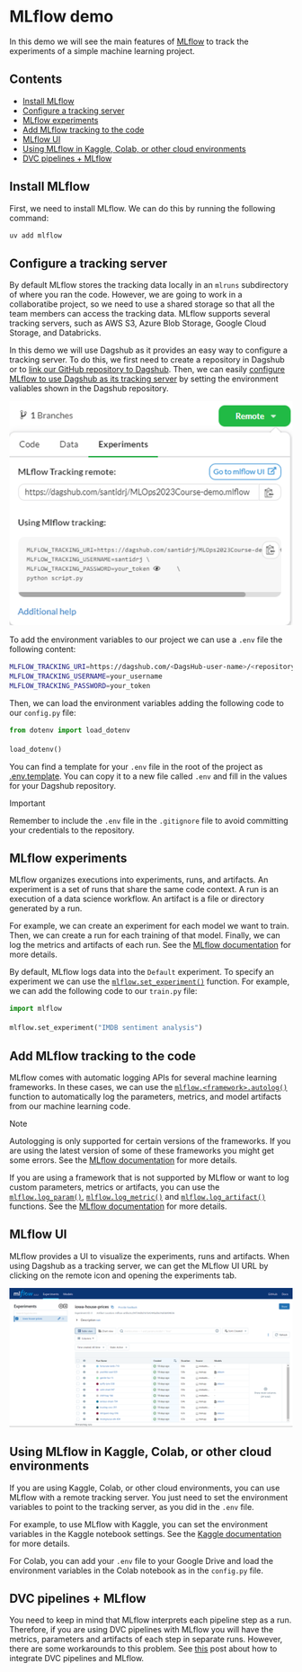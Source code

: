 # MLflow demo <!-- omit in toc -->
In this demo we will see the main features of [MLflow](https://mlflow.org/) to track the experiments of a simple machine
learning project.

## Contents <!-- omit in toc -->
- [Install MLflow](#install-mlflow)
- [Configure a tracking server](#configure-a-tracking-server)
- [MLflow experiments](#mlflow-experiments)
- [Add MLflow tracking to the code](#add-mlflow-tracking-to-the-code)
- [MLflow UI](#mlflow-ui)
- [Using MLflow in Kaggle, Colab, or other cloud environments](#using-mlflow-in-kaggle-colab-or-other-cloud-environments)
- [DVC pipelines + MLflow](#dvc-pipelines--mlflow)


## Install MLflow
First, we need to install MLflow. We can do this by running the following command:

```bash
uv add mlflow
```

## Configure a tracking server
By default MLflow stores the tracking data locally in an `mlruns` subdirectory of where you ran the code. However, we are going to work in a collaboratibe project, so we need to use a shared storage so that all the team members can access the tracking data. MLflow supports several tracking servers, such as AWS S3, Azure Blob Storage, Google Cloud Storage, and Databricks.

In this demo we will use Dagshub  as it provides an easy
way to configure a tracking server. To do this, we first need to create a
repository in Dagshub or to [link our GitHub repository to Dagshub](https://dagshub.com/docs/integration_guide/github/). Then, we can easily [configure MLflow to use Dagshub as its tracking server](https://dagshub.com/docs/integration_guide/mlflow_tracking/) by setting the
environment valiables shown in the Dagshub repository.

<p align="center">
    <img src="static/dagshub-mlflow-config.png" width="700" alt="Dagshub MLflow configuration">
</p>

To add the environment variables to our project we can use a `.env` file the following content:

```bash
MLFLOW_TRACKING_URI=https://dagshub.com/<DagsHub-user-name>/<repository-name>.mlflow
MLFLOW_TRACKING_USERNAME=your_username
MLFLOW_TRACKING_PASSWORD=your_token
```

Then, we can load the environment variables adding the following code to our `config.py` file:

```python
from dotenv import load_dotenv

load_dotenv()
```

You can find a template for your `.env` file in the root of the project as [.env.template](../.env.template). You can copy it to a new file called `.env` and fill in the values for your Dagshub repository.

>[!IMPORTANT]
>Remember to include the `.env` file in the `.gitignore` file to avoid committing your credentials to the repository.

## MLflow experiments
MLflow organizes executions into experiments, runs, and artifacts. An experiment is a set of runs that share the same
code context. A run is an execution of a data science workflow. An artifact is a file or directory generated by a run.

For example, we can create an experiment for each model we want to train. Then, we can create a run for each training of
that model. Finally, we can log the metrics and artifacts of each run.
See the [MLflow documentation](https://mlflow.org/docs/latest/concepts.html#experiments) for more details.

By default, MLflow logs data into the `Default` experiment. To specify an experiment we can use the
[`mlflow.set_experiment()`](https://mlflow.org/docs/latest/python_api/mlflow.html#mlflow.set_experiment) function.
For example, we can add the following code to our `train.py` file:

```python
import mlflow

mlflow.set_experiment("IMDB sentiment analysis")
```

## Add MLflow tracking to the code
MLflow comes with automatic logging APIs for several machine learning frameworks. In these cases, we can use the
[`mlflow.<framework>.autolog()`](https://mlflow.org/docs/latest/tracking.html#automatic-logging) function to automatically
log the parameters, metrics, and model artifacts from our machine learning code.

> [!Note]
> Autologging is only supported for certain versions of the frameworks. If you are using the latest version of
some of these frameworks you might get some errors.
See the [MLflow documentation](https://mlflow.org/docs/latest/tracking.html#automatic-logging) for more details.

If you are using a framework that is not supported by MLflow or want to log custom parameters, metrics or artifacts, you
can use the [`mlflow.log_param()`](https://mlflow.org/docs/latest/python_api/mlflow.html#mlflow.log_param),
[`mlflow.log_metric()`](https://mlflow.org/docs/latest/python_api/mlflow.html#mlflow.log_metric) and
[`mlflow.log_artifact()`](https://mlflow.org/docs/latest/python_api/mlflow.html#mlflow.log_artifact) functions. See the [MLflow documentation](https://mlflow.org/docs/latest/tracking.html#logging-data-to-runs) for more details.

## MLflow UI
MLflow provides a UI to visualize the experiments, runs and artifacts. When using Dagshub as a tracking server, we can
get the MLflow UI URL by clicking on the remote icon and opening the experiments tab.

<p align="center">
    <img src="static/mlflow-gui.png" width="700" alt="Dagshub MLflow UI">
</p>

## Using MLflow in Kaggle, Colab, or other cloud environments
If you are using Kaggle, Colab, or other cloud environments, you can use MLflow with a remote tracking server. You just need to set the environment variables to point to the tracking server, as you did in the `.env` file.

For example, to use MLflow with Kaggle, you can set the environment variables in the Kaggle notebook settings. See the [Kaggle documentation](https://www.kaggle.com/docs/notebooks#environment-variables) for more details.

For Colab, you can add your `.env` file to your Google Drive and load the environment variables in the Colab notebook as in the `config.py` file.

## DVC pipelines + MLflow
You need to keep in mind that MLflow interprets each pipeline step as a run. Therefore, if you are using DVC pipelines
with MLflow you will have the metrics, parameters and artifacts of each step in separate runs. However, there are some
workarounds to this problem. See [this](https://www.sicara.fr/blog-technique/dvc-pipeline-runs-mlflow) post about how to
integrate DVC pipelines and MLflow.
